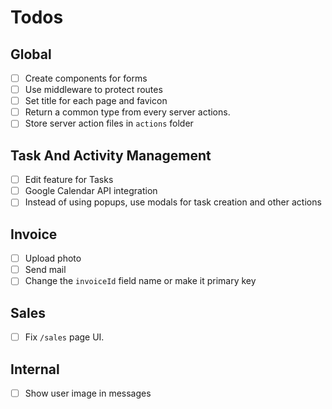 # Todos

## Global

- [ ] Create components for forms
- [ ] Use middleware to protect routes
- [ ] Set title for each page and favicon
- [ ] Return a common type from every server actions.
- [ ] Store server action files in `actions` folder

## Task And Activity Management

- [ ] Edit feature for Tasks
- [ ] Google Calendar API integration
- [ ] Instead of using popups, use modals for task creation and other actions

## Invoice

- [ ] Upload photo
- [ ] Send mail
- [ ] Change the `invoiceId` field name or make it primary key

## Sales

- [ ] Fix `/sales` page UI.

## Internal

- [ ] Show user image in messages
